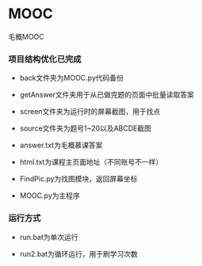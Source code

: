 # MOOC

毛概MOOC

### 项目结构优化已完成

- back文件夹为MOOC.py代码备份

- getAnswer文件夹用于从已做完题的页面中批量读取答案

- screen文件夹为运行时的屏幕截图，用于找点

- source文件夹为题号1~20以及ABCDE截图

- answer.txt为毛概慕课答案

- html.txt为课程主页面地址（不同账号不一样）

- FindPic.py为找图模块，返回屏幕坐标

- MOOC.py为主程序

### 运行方式

- run.bat为单次运行

- run2.bat为循环运行，用于刷学习次数